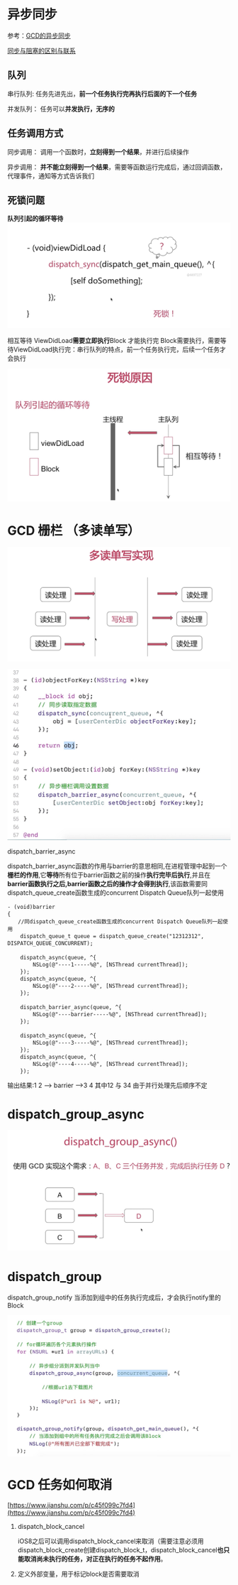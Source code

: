 # 异步同步
参考：[GCD的异步同步](http://www.cocoachina.com/articles/22433)

[同步与阻塞的区别与联系](http://www.cocoachina.com/articles/28201)

## 队列

串行队列:
任务先进先出，**前一个任务执行完再执行后面的下一个任务**

并发队列：
任务可以**并发执行，无序的**

## 任务调用方式

同步调用：
调用一个函数时，**立刻得到一个结果**，并进行后续操作

异步调用：
**并不能立刻得到一个结果**，需要等函数运行完成后，通过回调函数，代理事件，通知等方式告诉我们


## 死锁问题

**队列引起的循环等待**
![](media/16194427728530.jpg)

相互等待
ViewDidLoad**需要立即执行**Block 才能执行完
Block需要执行，需要等待ViewDidLoad执行完：串行队列的特点，前一个任务执行完，后续一个任务才会执行

![](media/16194427021454.jpg)



# GCD 栅栏 （多读单写）



![](media/16194434068231.jpg)



![](media/16194433400474.jpg)

dispatch_barrier_async

dispatch_barrier_async函数的作用与barrier的意思相同,在进程管理中起到一个**栅栏的作用**,它**等待**所有位于barrier函数之前的操作**执行完毕后执行**,并且在**barrier函数执行之后,barrier函数之后的操作才会得到执行**,该函数需要同dispatch_queue_create函数生成的concurrent Dispatch Queue队列一起使用

```Objetive-c
- (void)barrier
{
　　//同dispatch_queue_create函数生成的concurrent Dispatch Queue队列一起使用
    dispatch_queue_t queue = dispatch_queue_create("12312312", DISPATCH_QUEUE_CONCURRENT);
    
    dispatch_async(queue, ^{
        NSLog(@"----1-----%@", [NSThread currentThread]);
    });
    dispatch_async(queue, ^{
        NSLog(@"----2-----%@", [NSThread currentThread]);
    });
    
    dispatch_barrier_async(queue, ^{
        NSLog(@"----barrier-----%@", [NSThread currentThread]);
    });
    
    dispatch_async(queue, ^{
        NSLog(@"----3-----%@", [NSThread currentThread]);
    });
    dispatch_async(queue, ^{
        NSLog(@"----4-----%@", [NSThread currentThread]);
    });

```

输出结果:1 2 --> barrier -->3 4  其中12 与 34 由于并行处理先后顺序不定

# dispatch_group_async

![](media/16194437490783.jpg)


# dispatch_group

dispatch_group_notify 当添加到组中的任务执行完成后，才会执行notify里的Block

![](media/16194439752162.jpg)

# GCD 任务如何取消
[https://www.jianshu.com/p/c45f099c7fd4](https://www.jianshu.com/p/c45f099c7fd4)

1. dispatch_block_cancel

   iOS8之后可以调用dispatch_block_cancel来取消（需要注意必须用dispatch_block_create创建dispatch_block_t，dispatch_block_cancel**也只能取消尚未执行的任务，对正在执行的任务不起作用**。

2. 定义外部变量，用于标记block是否需要取消


